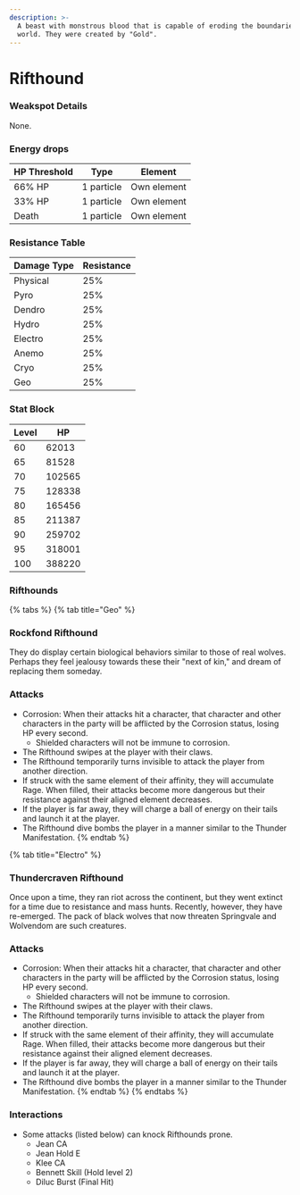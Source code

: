 ```yaml
---
description: >-
  A beast with monstrous blood that is capable of eroding the boundaries of the
  world. They were created by "Gold".
---
```


# Rifthound

### Weakspot Details

None.

### Energy drops

| HP Threshold | Type       | Element     |
| ------------ | ---------- | ----------- |
| 66% HP       | 1 particle | Own element |
| 33% HP       | 1 particle | Own element |
| Death        | 1 particle | Own element |

### Resistance Table

| Damage Type | Resistance |
| ----------- | ---------- |
| Physical    | 25%        |
| Pyro        | 25%        |
| Dendro      | 25%        |
| Hydro       | 25%        |
| Electro     | 25%        |
| Anemo       | 25%        |
| Cryo        | 25%        |
| Geo         | 25%        |

### Stat Block

| Level | HP     |
| ----- | ------ |
| 60    | 62013  |
| 65    | 81528  |
| 70    | 102565 |
| 75    | 128338 |
| 80    | 165456 |
| 85    | 211387 |
| 90    | 259702 |
| 95    | 318001 |
| 100   | 388220 |

### Rifthounds

{% tabs %}
{% tab title="Geo" %}
### Rockfond Rifthound

They do display certain biological behaviors similar to those of real wolves. Perhaps they feel jealousy towards these their "next of kin," and dream of replacing them someday.

### Attacks

* Corrosion: When their attacks hit a character, that character and other characters in the party will be afflicted by the Corrosion status, losing HP every second.
  * Shielded characters will not be immune to corrosion.
* The Rifthound swipes at the player with their claws.
* The Rifthound temporarily turns invisible to attack the player from another direction.
* If struck with the same element of their affinity, they will accumulate Rage. When filled, their attacks become more dangerous but their resistance against their aligned element decreases.
* If the player is far away, they will charge a ball of energy on their tails and launch it at the player.
* The Rifthound dive bombs the player in a manner similar to the Thunder Manifestation.
{% endtab %}

{% tab title="Electro" %}
### Thundercraven Rifthound

Once upon a time, they ran riot across the continent, but they went extinct for a time due to resistance and mass hunts. Recently, however, they have re-emerged. The pack of black wolves that now threaten Springvale and Wolvendom are such creatures.

### Attacks

* Corrosion: When their attacks hit a character, that character and other characters in the party will be afflicted by the Corrosion status, losing HP every second.
  * Shielded characters will not be immune to corrosion.
* The Rifthound swipes at the player with their claws.
* The Rifthound temporarily turns invisible to attack the player from another direction.
* If struck with the same element of their affinity, they will accumulate Rage. When filled, their attacks become more dangerous but their resistance against their aligned element decreases.
* If the player is far away, they will charge a ball of energy on their tails and launch it at the player.
* The Rifthound dive bombs the player in a manner similar to the Thunder Manifestation.
{% endtab %}
{% endtabs %}

### Interactions

* Some attacks (listed below) can knock Rifthounds prone.
  * Jean CA
  * Jean Hold E
  * Klee CA
  * Bennett Skill (Hold level 2)
  * Diluc Burst (Final Hit)
